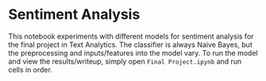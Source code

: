 # Sentiment Analysis

This notebook experiments with different models for sentiment analysis for the final project in Text Analytics. The classifier is always Naive Bayes, but the preprocessing and inputs/features into the model vary. To run the model and view the results/writeup, simply open `Final Project.ipynb` and run cells in order.